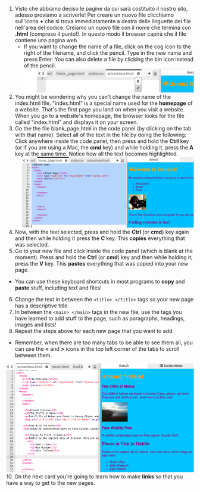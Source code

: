 1. Visto che abbiamo deciso le pagine da cui sarà costituito il nostro sito, adesso proviamo a scriverle! Per creare un nuovo file clicchiamo sull'icona **+** che si trova immediatamente a destra delle linguette dei file nell'area del codice. Creiamo un nuovo file con il nome che termina con **.html** \(compreso il punto!\). In questo modo il browser capirà che il file contiene una pagina web.
   * If you want to change the name of a file, click on the cog icon to the right of the filename, and click the pencil. Type in the new name and press Enter. You can also delete a file by clicking the bin icon instead of the pencil.![](assets/EditFilename.png)
2. You might be wondering why you can't change the name of the index.html file. "index.html" is a special name used for the **homepage** of a website. That's the first page you land on when you visit a website. When you go to a website's homepage, the browser looks for the file called "index.html" and displays it on your screen.
3. Go the the file blank\_page.html in the code panel \(by clicking on the tab with that name\). Select all of the text in the file by doing the following: Click anywhere inside the code panel, then press and hold the **Ctrl** key \(or if you are using a Mac, the **cmd** key\) and while holding it, press the **A** key at the same time. Notice how all the text becomes highlighted.![](assets/SelectAll.png)
4. Now, with the text selected, press and hold the **Ctrl** \(or **cmd**\) key again and then while holding it press the **C** key. This **copies** everything that was selected.
5. Go to your new file and click inside the code panel \(which is blank at the moment\). Press and hold the **Ctrl** \(or **cmd**\) key and then while holding it, press the **V** key. This **pastes** everything that was copied into your new page.
 * You can use these keyboard shortcuts in most programs to **copy** and **paste** stuff, including text and files!
6. Change the text in between the `<title> </title>` tags so your new page has a descriptive title.
7. In between the `<main> </main>` tags in the new file, use the tags you have learned to add stuff to the page, such as paragraphs, headings, images and lists!
8. Repeat the steps above for each new page that you want to add. 
 * Remember, when there are too many tabs to be able to see them all, you can use the **<** and **>** icons in the top left corner of the tabs to scroll between them.

  ![](assets/egMorePagesAttractionsPage.png)
10. On the next card you're going to learn how to make **links** so that you have a way to get to the new pages.



